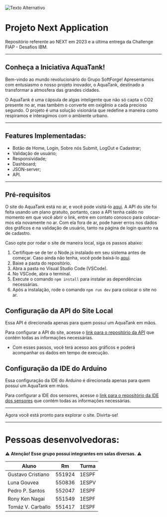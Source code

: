 ![Texto Alternativo](https://raw.githubusercontent.com/LilithGouveia/next-challenge-application/main/src/assets/Screenshot%202023-11-12%20at%2013.00.45.png)

# Projeto Next Application

Repositório referente ao NEXT em 2023 e a última entrega da Challenge FIAP - Desafios IBM.

---

## Conheça a Iniciativa AquaTank!

Bem-vindo ao mundo revolucionário do Grupo SoftForge! Apresentamos com entusiasmo o nosso projeto inovador, o AquaTank, destinado a transformar a atmosfera das grandes cidades.

O AquaTank é uma cápsula de algas inteligente que não só capta o CO2 presente no ar, mas também o converte em oxigênio a cada precioso segundo. O projeto é uma solução visionária que redefine a maneira como respiramos e interagimos com o ambiente urbano.



---

## Features Implementadas:

* Botão de Home, Login, Sobre nós Submit, LogOut e Cadastrar;
* Validação de usuário;
* Responsividade;
* Dashboard;
* JSON-server;
* API.

--- 

## Pré-requisitos

O site do AquaTank está no ar, e você pode visitá-lo [aqui](https://aquattank.netlify.app/). A API do site foi feita usando um plano gratuito, portanto, caso a API tenha caído no momento em que você abrir o link, entre em contato conosco para colocar-mos ela novamente no ar. Com ela fora de ar, pode haver erros nos dados dos gráficos e na validação de usuário, tanto na página de login quanto na de cadastro.

Caso opte por rodar o site de maneira local, siga os passos abaixo:

1. Certifique-se de ter o Node.js instalado em seu sistema antes de começar. Caso ainda não tenha, você pode baixá-lo [aqui](https://nodejs.org/en).
2. Baixe a pasta do repositório.
3. Abra a pasta no Visual Studio Code (VSCode).
4. No VSCode, abra o terminal.
5. Execute o comando `npm install` para instalar as dependências necessárias.
6. Após a instalação, rode o comando `npm run dev` para colocar o site no ar.

## Configuração da API do Site Local

Essa API é direcionada apenas para quem possuí um AquaTank em mãos.

Para configurar a API do site, acesse o [link para o repositório da API](https://github.com/TomazVC/api-file-AquaTank.git) que contém todas as informações necessárias.

* Com esses passos, você terá acesso aos gráficos e poderá acompanhar os dados em tempo de execução.

## Configuração da IDE do Arduino

Essa configuração da IDE do Arduino é direcionada apenas para quem possuí um AquaTank em mãos.

Para configurar a IDE dos sensores, acesse o [link para o repositório da IDE dos sensores](https://github.com/TomazVC/ide-fiware-file-AquaTank.git) que contém todas as informações necessárias.

---

Agora você está pronto para explorar o site. Divirta-se!

---

# Pessoas desenvolvedoras:

⚠ **Atenção! Esse grupo possui integrantes em salas diversas.** ⚠

|       Aluno       |     Rm     |   Turma   |
| ----------------- | ---------- | --------- |
| Gustavo Cristiano |   551924   |   1ESPF   |
| Luna Gouvea       |   550836   |   1ESPV   |
| Pedro P. Santos   |   552047   |   1ESPF   |
| Rony Ken Nagai    |   551549   |   1ESPF   |
| Tomáz V. Carballo |   551417   |   1ESPF   |
